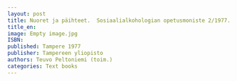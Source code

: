 ```yaml
---
layout: post
title: Nuoret ja päihteet.  Sosiaalialkohologian opetusmoniste 2/1977. (110 s.)
title_en:  
image: Empty image.jpg
ISBN: 
published: Tampere 1977 
publisher: Tampereen yliopisto
authors: Teuvo Peltoniemi (toim.)
categories: Text books
---
```

